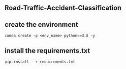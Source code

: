 ## Road-Traffic-Accident-Classification


## create the environment

`conda create -p <env_name> python==3.8 -y`

## install the requirements.txt

`pip install - r requirements.txt`

